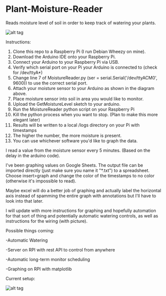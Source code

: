 # Plant-Moisture-Reader
Reads moisture level of soil in order to keep track of watering your plants.


![alt tag](http://i.imgur.com/A4MXf7s.png)

Instructions:

1. Clone this repo to a Raspberry Pi (I run Debian Wheezy on mine).
2. Download the Arduino IDE onto your Raspberry Pi.
3. Connect your Arduino to your Raspberry Pi via USB.
4. Verify which serial port on your Pi your Arduino is connected to (check for /dev/ttyA*)
5. Change line 7 of MoistureReader.py (ser = serial.Serial('/dev/ttyACM0', 9600)) to use the correct serial port.
6. Attach your moisture sensor to your Arduino as shown in the diagram above.
7. Place moisture sensor into soil in area you would like to monitor.
8. Upload the GetMoistureLevel sketch to your arduino.
9. Run the MoistureReader python script on your Raspberry Pi
10. Kill the python process when you want to stop. (Plan to make this more elegant later)
11. Results will be written to a local /logs directory on your Pi with timestamps
12. The higher the number, the more moisture is present.
13. You can use whichever software you'd like to graph the data.

I read a value from the moisture sensor every 5 minutes. (Based on the delay in the arduino code).

I've been graphing values on Google Sheets. The output file can be imported directly (just make sure you name it "*.txt") to a 
spreadsheet. Choose insert>graph and change the color of the timestamps to no color (otherwise it's impossible to read).

Maybe excel will do a better job of graphing and actually label the horizontal axis instead of spamming the entire graph with 
annotations but I'll have to look into that later.

I will update with more instructions for graphing and hopefully automation for that sort of thing and potentially automatic 
watering controls, as well as instructions for the wiring (with picture).

Possible things coming: 

-Automatic Watering

-Server on RPI with rest API to control from anywhere

-Automatic long-term monitor scheduling

-Graphing on RPI with matplotlib

Current setup:

![alt tag](http://i.imgur.com/uqHtkuu.jpg)
